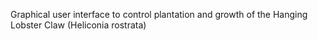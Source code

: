 Graphical user interface to control plantation and growth of the Hanging Lobster Claw (Heliconia rostrata)

